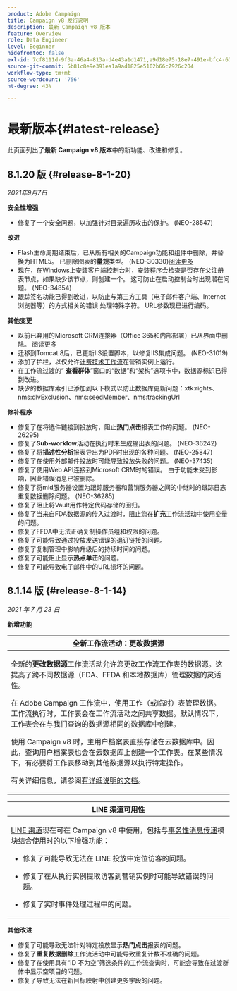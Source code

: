 ```yaml
---
product: Adobe Campaign
title: Campaign v8 发行说明
description: 最新 Campaign v8 版本
feature: Overview
role: Data Engineer
level: Beginner
hidefromtoc: false
exl-id: 7cf8111d-9f3a-46a4-813a-d4e43a1d1471,a9d18e75-18e7-491e-bfc4-671c3600396e
source-git-commit: 5b81c8e9e391ea1a9ad1825e5102b66c7926c204
workflow-type: tm+mt
source-wordcount: '756'
ht-degree: 43%

---
```


# 最新版本{#latest-release}

此页面列出了&#x200B;**最新 Campaign v8 版本**&#x200B;中的新功能、改进和修复。

## 8.1.20 版 {#release-8-1-20}

_2021年9月7日_

**安全性增强**

* 修复了一个安全问题，以加强针对目录遍历攻击的保护。 (NEO-28547)

**改进**

* Flash生命周期结束后，已从所有相关的Campaign功能和组件中删除，并替换为HTML5。 已删除图表的&#x200B;**量规**&#x200B;类型。 (NEO-30330)[阅读更多](https://experienceleague.adobe.com/docs/campaign-classic/using/reporting/creating-new-reports/creating-a-chart.html)
* 现在，在Windows上安装客户端控制台时，安装程序会检查是否存在父注册表节点，如果缺少该节点，则创建一个。 这可防止在启动控制台时出现潜在问题。 (NEO-34854)
* 跟踪签名功能已得到改进，以防止与第三方工具（电子邮件客户端、Internet浏览器等）的方式相关的错误 处理特殊字符。 URL参数现已进行编码。

**其他变更**

* 以前已弃用的Microsoft CRM连接器（Office 365和内部部署）已从界面中删除。 [阅读更多](https://experienceleague.adobe.com/docs/campaign-classic/using/getting-started/connectors/crm-connectors/crm-ms-dynamics.html#configure-acc-for-microsoft)
* 迁移到Tomcat 8后，已更新IIS设置脚本，以修复IIS集成问题。 (NEO-31019)
* 添加了护栏，以仅允许[计费技术工作流](https://experienceleague.adobe.com/docs/campaign-classic/using/monitoring-campaign-classic/production-procedures/monitoring-processes.html#billing-report)在营销实例上运行。
* 在工作流过渡的“ **查看群体**”窗口的“数据”和“架构”选项卡中，数据源标识已得到改进。
* 缺少的数据库索引已添加到以下模式以防止数据库更新问题：xtk:rights、nms:dlvExclusion、nms:seedMember、nms:trackingUrl

**修补程序**

* 修复了在将选件链接到投放时，阻止&#x200B;**热门点击**&#x200B;报表工作的问题。 (NEO-26295)
* 修复了&#x200B;**Sub-worklow**&#x200B;活动在执行时未生成输出表的问题。 (NEO-36242)
* 修复了将&#x200B;**描述性分析**&#x200B;报表导出为PDF时出现的各种问题。 (NEO-25847)
* 修复了在使用外部邮件投放时可能导致投放失败的问题。 (NEO-37435)
* 修复了使用Web API连接到Microsoft CRM时的错误。 由于功能未受到影响，因此错误消息已被删除。
* 修复了将mid服务器设置为跟踪服务器和营销服务器之间的中继时的跟踪日志重复数据删除问题。 (NEO-36285)
* 修复了阻止将Vault用作特定代码存储的回归。
* 修复了当来自FDA数据源的传入过渡时，阻止您在&#x200B;**扩充**&#x200B;工作流活动中使用变量的问题。
* 修复了FFDA中无法正确复制操作员组和权限的问题。
* 修复了可能导致通过投放发送错误的退订链接的问题。
* 修复了复制管理中影响升级后的持续时间的问题。
* 修复了可能阻止显示&#x200B;**热点单击**&#x200B;的问题。
* 修复了可能导致电子邮件中的URL损坏的问题。

## 8.1.14 版 {#release-8-1-14}

_2021 年 7 月 23 日_

**新增功能**

<table>
<thead>
<tr>
<th><strong>全新工作流活动：更改数据源</strong><br/></th>
</tr>
</thead>
<tbody>
<tr>
<td>
<p>全新的<b>更改数据源</b>工作流活动允许您更改工作流工作表的数据源。这提高了跨不同数据源（FDA、FFDA 和本地数据库）管理数据的灵活性。</p>
<p>在 Adobe Campaign 工作流中，使用工作（或临时）表管理数据。工作流执行时，工作表会在工作流活动之间共享数据。默认情况下，工作表会在与我们查询的数据源相同的数据库中创建。</p>
<p>使用 Campaign v8 时，主用户档案表直接存储在云数据库中。因此，查询用户档案表也会在云数据库上创建一个工作表。在某些情况下，有必要将工作表移动到其他数据源以执行特定操作。</p>
<p>有关详细信息，请参阅<a href="../config/workflows.md#change-data-source-activity">有详细说明的文档</a>。</p>
</td>
</tr>
</tbody>
</table>

<table> 
<thead>
<tr> 
<th> <strong>LINE 渠道可用性</strong><br /> </th> 
</tr> 
</thead> 
<tbody> 
<tr> 
<td> <p><a href="../send/line.md">LINE 渠道</a>现在可在 Campaign v8 中使用，包括与<a href="../send/transactional.md">事务性消息传递</a>模块结合使用时的以下增强功能：
<ul> 
<li><p>修复了可能导致无法在 LINE 投放中定位访客的问题。 
</p></li>
<li><p>修复了在从执行实例提取访客到营销实例时可能导致错误的问题。
</p></li>
<li><p>修复了实时事件处理过程中的问题。</p></li>
</ul>
</td> 
</tr> 
</tbody> 
</table>

**其他改进**

* 修复了可能导致无法针对特定投放显示&#x200B;**热门点击**&#x200B;报表的问题。
* 修复了&#x200B;**重复数据删除**&#x200B;工作流活动中可能导致重复计数不准确的问题。
* 修复了在使用具有“ID 不为空”筛选条件的工作流查询时，可能会导致在过渡群体中显示空项目的问题。
* 修复了导致无法在新目标映射中创建更多字段的问题。
